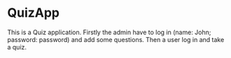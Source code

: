 # QuizApp
This is a Quiz application. Firstly the admin have to log in (name: John; password: password) and add some questions. Then a user log in and take a quiz.
